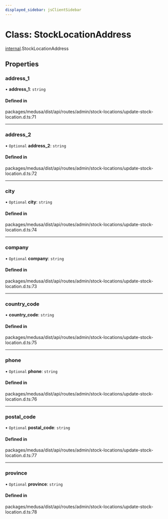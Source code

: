 ```yaml
---
displayed_sidebar: jsClientSidebar
---
```


# Class: StockLocationAddress

[internal](../modules/internal-8.md).StockLocationAddress

## Properties

### address\_1

• **address\_1**: `string`

#### Defined in

packages/medusa/dist/api/routes/admin/stock-locations/update-stock-location.d.ts:71

___

### address\_2

• `Optional` **address\_2**: `string`

#### Defined in

packages/medusa/dist/api/routes/admin/stock-locations/update-stock-location.d.ts:72

___

### city

• `Optional` **city**: `string`

#### Defined in

packages/medusa/dist/api/routes/admin/stock-locations/update-stock-location.d.ts:74

___

### company

• `Optional` **company**: `string`

#### Defined in

packages/medusa/dist/api/routes/admin/stock-locations/update-stock-location.d.ts:73

___

### country\_code

• **country\_code**: `string`

#### Defined in

packages/medusa/dist/api/routes/admin/stock-locations/update-stock-location.d.ts:75

___

### phone

• `Optional` **phone**: `string`

#### Defined in

packages/medusa/dist/api/routes/admin/stock-locations/update-stock-location.d.ts:76

___

### postal\_code

• `Optional` **postal\_code**: `string`

#### Defined in

packages/medusa/dist/api/routes/admin/stock-locations/update-stock-location.d.ts:77

___

### province

• `Optional` **province**: `string`

#### Defined in

packages/medusa/dist/api/routes/admin/stock-locations/update-stock-location.d.ts:78
